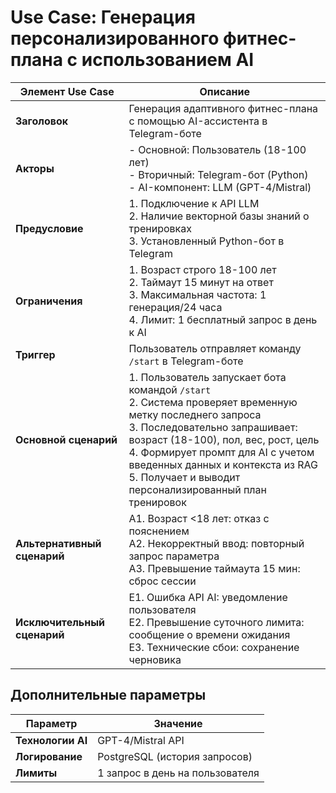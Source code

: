 # Use Case: Генерация персонализированного фитнес-плана с использованием AI

| Элемент Use Case | Описание |
|-|-|
| **Заголовок** | Генерация адаптивного фитнес-плана с помощью AI-ассистента в Telegram-боте |
| **Акторы** | - Основной: Пользователь (18-100 лет)<br>- Вторичный: Telegram-бот (Python)<br>- AI-компонент: LLM (GPT-4/Mistral) |
| **Предусловие** | 1. Подключение к API LLM<br>2. Наличие векторной базы знаний о тренировках<br>3. Установленный Python-бот в Telegram |
| **Ограничения** | 1. Возраст строго 18-100 лет<br>2. Таймаут 15 минут на ответ<br>3. Максимальная частота: 1 генерация/24 часа<br>4. Лимит: 1 бесплатный запрос в день к AI |
| **Триггер** | Пользователь отправляет команду `/start` в Telegram-боте |
| **Основной сценарий** | 1. Пользователь запускает бота командой `/start`<br>2. Система проверяет временную метку последнего запроса<br>3. Последовательно запрашивает: возраст (18-100), пол, вес, рост, цель<br>4. Формирует промпт для AI с учетом введенных данных и контекста из RAG<br>5. Получает и выводит персонализированный план тренировок |
| **Альтернативный сценарий** | A1. Возраст <18 лет: отказ с пояснением<br>A2. Некорректный ввод: повторный запрос параметра<br>A3. Превышение таймаута 15 мин: сброс сессии |
| **Исключительный сценарий** | E1. Ошибка API AI: уведомление пользователя<br>E2. Превышение суточного лимита: сообщение о времени ожидания<br>E3. Технические сбои: сохранение черновика |

## Дополнительные параметры

| Параметр | Значение |
|-|-|
| **Технологии AI**  | GPT-4/Mistral API |
| **Логирование** | PostgreSQL (история запросов) |
| **Лимиты** | 1 запрос в день на пользователя |

